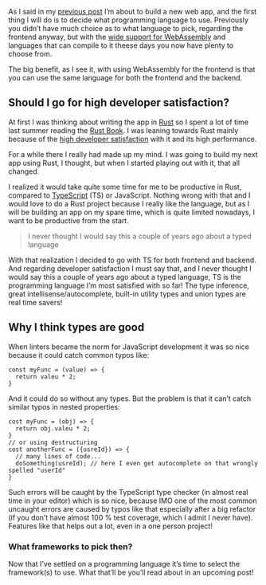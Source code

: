 As I said in my [previous post](https://joakim.beng.se/blog/posts/building-an-app-i-need.html) I’m about to build a new web app, and the first thing I will do is to decide what programming language to use. Previously you didn’t have much choice as to what language to pick, regarding the frontend anyway, but with the [wide support for WebAssembly](https://caniuse.com/wasm) and languages that can compile to it theese days you now have plenty to choose from.

The big benefit, as I see it, with using WebAssembly for the frontend is that you can use the same language for both the frontend and the backend.

## Should I go for high developer satisfaction?

At first I was thinking about writing the app in [Rust](https://www.rust-lang.org) so I spent a lot of time last summer reading the [Rust Book](https://doc.rust-lang.org/book/). I was leaning towards Rust mainly because of the [high developer satisfaction](https://insights.stackoverflow.com/survey/2020#technology-most-loved-dreaded-and-wanted-languages-loved) with it and its high performance.

For a while there I really had made up my mind. I was going to build my next app using Rust, I thought, but when I started playing out with it, that all changed.

I realized it would take quite some time for me to be productive in Rust, compared to [TypeScript](https://www.typescriptlang.org) (TS) or JavaScript. Nothing wrong with that and I would love to do a Rust project because I really like the language, but as I will be building an app on my spare time, which is quite limited nowadays, I want to be productive from the start.

> I never thought I would say this a couple of years ago about a typed language

With that realization I decided to go with TS for both frontend and backend. And regarding developer satisfaction I must say that, and I never thought I would say this a couple of years ago about a typed language, TS is the programming language I’m most satisfied with so far! The type inference, great intellisense/autocomplete, built-in utility types and union types are real time savers!

## Why I think types are good

When linters became the norm for JavaScript development it was so nice because it could catch common typos like:

```other
const myFunc = (value) => {
  return valeu * 2;
}
```

And it could do so without any types. But the problem is that it can’t catch similar typos in nested properties:

```other
cost myFunc = (obj) => {
  return obj.valeu * 2;
}
// or using destructuring
cost anotherFunc = ({usreId}) => {
  // many lines of code...
  doSomething(usreId); // here I even get autocomplete on that wrongly spelled "userId"
}
```

Such errors will be caught by the TypeScript type checker (in almost real time in your editor) which is so nice, because IMO one of the most common uncaught errors are caused by typos like that especially after a big refactor (if you don’t have almost 100 % test coverage, which I admit I never have). Features like that helps out a lot, even in a one person project!

### What frameworks to pick then?

Now that I’ve settled on a programming language it’s time to select the framework(s) to use. What that’ll be you’ll read about in an upcoming post!
